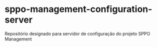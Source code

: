 # sppo-management-configuration-server
Repositório designado para servidor de configuração do projeto SPPO Management
